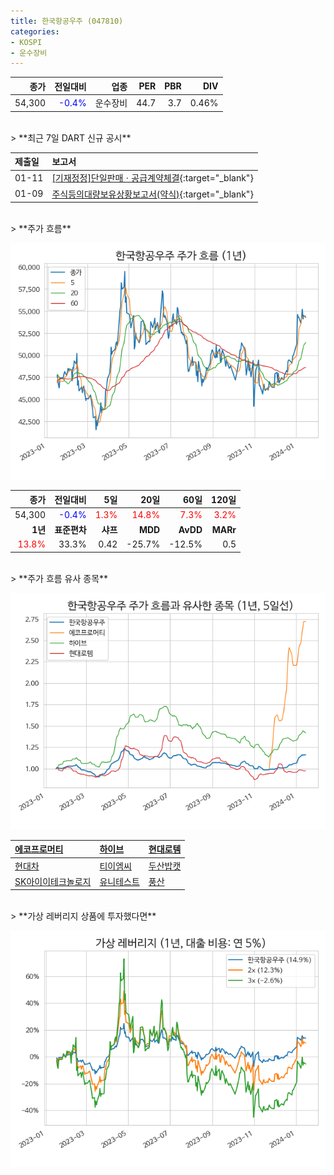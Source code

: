 ```yaml
---
title: 한국항공우주 (047810)
categories:
- KOSPI
- 운수장비
---
```


|**종가**|**전일대비**|**업종**|**PER**|**PBR**|**DIV**|
|-------:|-----------:|-------:|------:|------:|------:|
|54,300|<span style="color: blue">-0.4%</span>|운수장비|44.7|3.7|0.46%|

<!-- more -->

<br>
> **최근 7일 DART 신규 공시<a id="dart"></a>**



|**제출일**|**보고서**|
|:-----|:-------|
|01-11|[[기재정정]단일판매ㆍ공급계약체결](https://dart.fss.or.kr/dsaf001/main.do?rcpNo=20240111800001){:target="_blank"}|
|01-09|[주식등의대량보유상황보고서(약식)](https://dart.fss.or.kr/dsaf001/main.do?rcpNo=20240109000154){:target="_blank"}|

<br>
> **주가 흐름<a id="price"></a>**

![047810](/assets/images/stock/047810.png)

|**종가**|**전일대비**|**5일**|**20일**|**60일**|**120일**|
|-------:|-----------:|------:|-------:|-------:|--------:|
| 54,300 | <span style="color: blue">-0.4%</span> | <span style="color: red">1.3%</span> | <span style="color: red">14.8%</span> | <span style="color: red">7.3%</span> | <span style="color: red">3.2%</span> |
|**1년**|**표준편차**|**샤프**|**MDD**|**AvDD**|**MARr**|
| <span style="color: red">13.8%</span> | 33.3% | 0.42 | -25.7% | -12.5% | 0.5 |

<br>
> **주가 흐름 유사 종목<a id="corr"></a>**

![047810](/assets/images/stock/047810_corr.png)

| [에코프로머티](/450080/) | [하이브](/352820/) | [현대로템](/064350/) |
|:---------------------------------------|:---------------------------------------|:---------------------------------------|
| [현대차](/005380/) | [티이엠씨](/425040/) | [두산밥캣](/241560/) |
| [SK아이이테크놀로지](/361610/) | [유니테스트](/086390/) | [풍산](/103140/) |

<br>
> **가상 레버리지 상품에 투자했다면<a id="2x"></a>**

![047810](/assets/images/stock/047810_2x.png)

[^corr]: 상관계수를 이용하여 분석하였습니다.